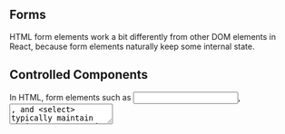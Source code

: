 ## Forms

HTML form elements work a bit differently from other DOM elements in React, because form elements naturally keep some internal state.

## Controlled Components

In HTML, form elements such as <input>, <textarea>, and <select> typically maintain their own state and update it based on user input. In React, mutable state is typically kept in the state property of components, and only updated with setState(). We can combine the two by making the React state be the “single source of truth”. Then the React component that renders a form also controls what happens in that form on subsequent user input. An input form element whose value is controlled by React in this way is called a controlled component.
  
## The textarea Tag

In HTML, a "<textarea>" element defines its text by its children.

In React, a <textarea> uses a value attribute instead. This way, a form using a <textarea> can be written very similarly to a form that uses a single-line input.

## The select Tag

In HTML, <select> creates a drop-down list. React, instead of using this selected attribute, uses a value attribute on the root select tag. This is more convenient in a controlled component because you only need to update it in one place.

## Note

You can pass an array into the value attribute, allowing you to select multiple options in a select tag.
